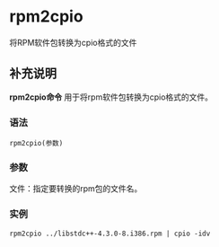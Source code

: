 rpm2cpio
===

将RPM软件包转换为cpio格式的文件

## 补充说明

**rpm2cpio命令** 用于将rpm软件包转换为cpio格式的文件。

### 语法  

```
rpm2cpio(参数)
```

### 参数  

文件：指定要转换的rpm包的文件名。

### 实例  

```
rpm2cpio ../libstdc++-4.3.0-8.i386.rpm | cpio -idv
```


<!-- Linux命令行搜索引擎：https://jaywcjlove.github.io/linux-command/ -->